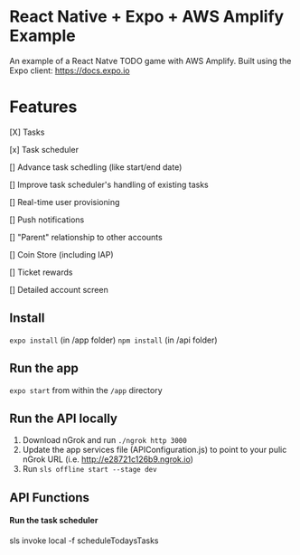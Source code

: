 # React Native + Expo + AWS Amplify Example
An example of a React Natve TODO game with AWS Amplify. Built using the Expo client:
https://docs.expo.io

# Features
[X] Tasks

[x] Task scheduler

[] Advance task schedling (like start/end date)

[] Improve task scheduler's handling of existing tasks

[] Real-time user provisioning

[] Push notifications

[] "Parent" relationship to other accounts

[] Coin Store (including IAP)

[] Ticket rewards

[] Detailed account screen


## Install
`expo install` (in /app folder)
`npm install` (in /api folder)

## Run the app
`expo start` from within the `/app` directory

## Run the API locally
1. Download nGrok and run `./ngrok http 3000`
2. Update the app services file (APIConfiguration.js) to point to your pulic nGrok URL (i.e. http://e28721c126b9.ngrok.io)
3. Run `sls offline start --stage dev`

## API Functions
#### Run the task scheduler
 sls invoke local -f scheduleTodaysTasks